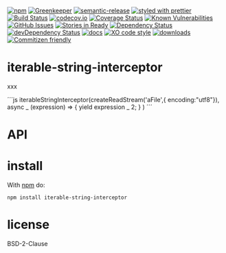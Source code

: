 [![npm](https://img.shields.io/npm/v/iterable-string-interceptor.svg)](https://www.npmjs.com/package/iterable-string-interceptor)
[![Greenkeeper](https://badges.greenkeeper.io/arlac77/iterable-string-interceptor.svg)](https://greenkeeper.io/)
[![semantic-release](https://img.shields.io/badge/%20%20%F0%9F%93%A6%F0%9F%9A%80-semantic--release-e10079.svg)](https://github.com/arlac77/iterable-string-interceptor)
[![styled with prettier](https://img.shields.io/badge/styled_with-prettier-ff69b4.svg)](https://github.com/prettier/prettier)
[![Build Status](https://secure.travis-ci.org/arlac77/iterable-string-interceptor.png)](http://travis-ci.org/arlac77/iterable-string-interceptor)
[![codecov.io](http://codecov.io/github/arlac77/iterable-string-interceptor/coverage.svg?branch=master)](http://codecov.io/github/arlac77/iterable-string-interceptor?branch=master)
[![Coverage Status](https://coveralls.io/repos/arlac77/iterable-string-interceptor/badge.svg)](https://coveralls.io/r/arlac77/iterable-string-interceptor)
[![Known Vulnerabilities](https://snyk.io/test/github/arlac77/iterable-string-interceptor/badge.svg)](https://snyk.io/test/github/arlac77/iterable-string-interceptor)
[![GitHub Issues](https://img.shields.io/github/issues/arlac77/iterable-string-interceptor.svg?style=flat-square)](https://github.com/arlac77/iterable-string-interceptor/issues)
[![Stories in Ready](https://badge.waffle.io/arlac77/iterable-string-interceptor.svg?label=ready&title=Ready)](http://waffle.io/arlac77/iterable-string-interceptor)
[![Dependency Status](https://david-dm.org/arlac77/iterable-string-interceptor.svg)](https://david-dm.org/arlac77/iterable-string-interceptor)
[![devDependency Status](https://david-dm.org/arlac77/iterable-string-interceptor/dev-status.svg)](https://david-dm.org/arlac77/iterable-string-interceptor#info=devDependencies)
[![docs](http://inch-ci.org/github/arlac77/iterable-string-interceptor.svg?branch=master)](http://inch-ci.org/github/arlac77/iterable-string-interceptor)
[![XO code style](https://img.shields.io/badge/code_style-XO-5ed9c7.svg)](https://github.com/sindresorhus/xo)
[![downloads](http://img.shields.io/npm/dm/iterable-string-interceptor.svg?style=flat-square)](https://npmjs.org/package/iterable-string-interceptor)
[![Commitizen friendly](https://img.shields.io/badge/commitizen-friendly-brightgreen.svg)](http://commitizen.github.io/cz-cli/)
# iterable-string-interceptor

xxx

<!-- skip example -->

´´´js
iterableStringInterceptor(createReadStream('aFile',{ encoding:"utf8"}),
async _ (expression) => { yield expression _ 2; }
)
´´´

# API

# install

With [npm](http://npmjs.org) do:

```shell
npm install iterable-string-interceptor
```

# license

BSD-2-Clause
